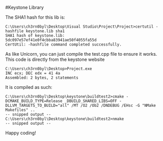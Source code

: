#Keystone Library

The SHA1 hash for this lib is: 
```
C:\Users\ch3rn0byl\Desktop\Visual Studio\Project\Project>certutil -hashfile keystone.lib sha1
SHA1 hash of keystone.lib:
5dc097e57ef41e0f4cbba83941ae50f4055fa55d
CertUtil: -hashfile command completed successfully.
```

As like Unicorn, you can just compile the test.cpp file to ensure it works. This code is directly from the keystone website
```
C:\Users\ch3rn0byl\Desktop>Project.exe
INC ecx; DEC edx = 41 4a
Assembled: 2 bytes, 2 statements
```

It is compiled as such:
```
C:\Users\ch3rn0byl\Desktop\keystone\buildtest2>cmake -DCMAKE_BUILD_TYPE=Release _DBUILD_SHARED_LIBS=OFF -DLLVM_TARGETS_TO_BUILD="all" /MT /O2 /Ob2 /DNDEBUG /EHsc -G "NMake Makefiles" ..
-- snipped output --
C:\Users\ch3rn0byl\Desktop\keystone\buildtest2>nmake
-- snipped output --
```

Happy coding!
